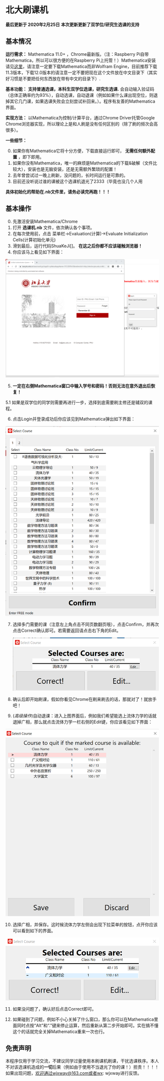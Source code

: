 # 北大刷课机

**最后更新于 2020年2月25日**
**本次更新更新了双学位/研究生选课的支持**

## 基本情况

**运行需求：** Mathematica 11.0+ ，Chrome最新版。（注：Raspberry Pi自带Mathematica，所以可以很方便的在Raspberry Pi上托管！）Mathematica安装请见<u>[这里](https://tiebamma.github.io/InstallTutorial/)</u>，请注意一定要下载Mathematica而非Wolfram Engine，目前推荐下载11.3版本，下载12.0版本的请注意一定不要把现在这个文件放在中文目录下（其实好习惯是不要把任何东西放在带有中文的目录下）.

**基本功能：** **支持普通选课，本科生双学位选课，研究生选课.** 会自动输入验证码（总体正确率约为93%），自动选课，自动退课（例如如果什么课出现空位，则退掉其它几门课，如果选课失败会立刻尝试补回来。）。程序有友善的Mathematica界面。

**实现方法：** 以Mathematica为控制/计算平台，通过Chrome Driver托管Google Chrome浏览器实现，所以理论上是和人刷是没有任何区别的（除了刷的频次会高很多）。

**一些细节：**

0. 如果你有Mathematica它将十分方便，下载直接运行即可， **无需任何额外配置** ，即下即用。
1. 如果你没有Mathematica，唯一的麻烦是Mathematica的下载&破解（文件比较大），安装也是无脑安装，还是无需额外繁琐的配置！
2. 去年曾尝试过一晚上刷新，没问题的，长时间运行是可靠的。
3. 目前还没听说过谁的课被这个选课机退光了2333（毕竟也没几个人用



**具体初始化的帮助在.nb文件里，请务必读完再跑！！！**



## 基本操作 

0. 先激活安装Mathematica/Chrome
1. 打开 **选课机.nb** 文件，依次确认各个事项。
2. 在每次使用前，点击 菜单栏->Evaluation(计算)->Evaluate Initialization Cells(计算初始化单元)
3. 滑到最后，运行代码ShuaKeJi\[\]。 **在这之后你都不应该碰触浏览器！**
4. 你应该马上看见如下界面：

![登录界面](https://raw.githubusercontent.com/wjxway/image-storage/master/shuakeji1.png)

5. **一定在右侧Mathematica窗口中输入学号和密码！否则无法在意外退出后恢复！**

5.1 如果是双学位的同学则需要再进行一步，选择到底需要刷主修还是辅双的课程。

6. 点击Login并登录成功后你应该见到Mathematica弹出如下界面：

![选课界面](https://raw.githubusercontent.com/wjxway/image-storage/master/shuakeji2.png)

7. 选择多门需要的课（注意左上角点击不同页数翻页哦），点击Confirm，并再次点击Correct确认即可。若需要返回请点击右下角的Edit。

   ![确认界面](https://raw.githubusercontent.com/wjxway/image-storage/master/shuakeji3.png)

8. 确认后即开始刷课，假如你看见Chrome在刷来刷去的话，那就对了！就放手吧！

9. (*高级操作*)自动退课：进入上图界面后，例如我们希望能选上流体力学的话就退掉广相，那么就点击流体力学一栏右侧的Edit键，你应该看见如下界面：

![自动退课](https://raw.githubusercontent.com/wjxway/image-storage/master/shuakeji4.png)

10. 选择广相，并保存。这时候流体力学左侧会出现下拉菜单的按钮，点开你应该可以看到如下的界面。

![确认界面2](https://raw.githubusercontent.com/wjxway/image-storage/master/shuakeji5.png)

11. 如果没问题了，确认好后点击Correct即可。

12. 如果碰到了问题，例如不小心关掉了什么窗口，那么你可以在Mathematica里面同时点按“Alt”和“.”键来停止运算，然后重新从第二步开始即可。实在搞不懂这个的话就完全关掉Mathematica重来一次也行。

## 免责声明

本程序仅用于学习交流，不建议同学过量使用本刷课机刷课，干扰选课秩序。本人不对该选课机造成的**一切**后果（例如由于使用不当退光了你的课！）担责！！！！
如果出现问题，欢迎通过wjxway@163.com或者wx: wjxway进行反馈。

